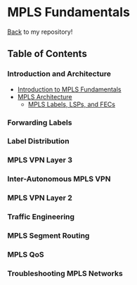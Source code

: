 # MPLS Fundamentals

[Back](../../README.md) to my repository!

## Table of Contents

### Introduction and Architecture

* [Introduction to MPLS Fundamentals](./1_introduction.md)
* [MPLS Architecture](./MOD1/)
    + [MPLS Labels, LSPs, and FECs](./MODE1/2.1.md)

### Forwarding Labels

### Label Distribution

### MPLS VPN Layer 3

### Inter-Autonomous MPLS VPN

### MPLS VPN Layer 2

### Traffic Engineering

### MPLS Segment Routing

### MPLS QoS

### Troubleshooting MPLS Networks

